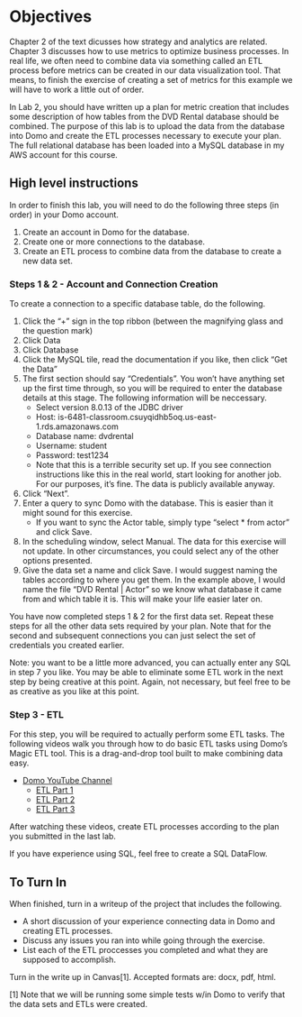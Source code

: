 Objectives
==========

Chapter 2 of the text dicusses how strategy and analytics are related.
Chapter 3 discusses how to use metrics to optimize business processes.
In real life, we often need to combine data via something called an ETL
process before metrics can be created in our data visualization tool.
That means, to finish the exercise of creating a set of metrics for this
example we will have to work a little out of order.

In Lab 2, you should have written up a plan for metric creation that
includes some description of how tables from the DVD Rental database
should be combined. The purpose of this lab is to upload the data from
the database into Domo and create the ETL processes necessary to execute
your plan. The full relational database has been loaded into a MySQL
database in my AWS account for this course.

High level instructions
-----------------------

In order to finish this lab, you will need to do the following three
steps (in order) in your Domo account.

1.  Create an account in Domo for the database.
2.  Create one or more connections to the database.
3.  Create an ETL process to combine data from the database to create a
    new data set.

### Steps 1 & 2 - Account and Connection Creation

To create a connection to a specific database table, do the following.

1.  Click the “+” sign in the top ribbon (between the magnifying glass
    and the question mark)
2.  Click Data
3.  Click Database
4.  Click the MySQL tile, read the documentation if you like, then click
    “Get the Data”
5.  The first section should say “Credentials”. You won’t have anything
    set up the first time through, so you will be required to enter the
    database details at this stage. The following information will be
    neccessary.
    -   Select version 8.0.13 of the JDBC driver
    -   Host: is-6481-classroom.csuyqidhb5oq.us-east-1.rds.amazonaws.com
    -   Database name: dvdrental
    -   Username: student
    -   Password: test1234
    -   Note that this is a terrible security set up. If you see
        connection instructions like this in the real world, start
        looking for another job. For our purposes, it’s fine. The data
        is publicly available anyway.
6.  Click “Next”.
7.  Enter a query to sync Domo with the database. This is easier than it
    might sound for this exercise.
    -   If you want to sync the Actor table, simply type “select \* from
        actor” and click Save.
8.  In the scheduling window, select Manual. The data for this exercise
    will not update. In other circumstances, you could select any of the
    other options presented.
9.  Give the data set a name and click Save. I would suggest naming the
    tables according to where you get them. In the example above, I
    would name the file “DVD Rental | Actor” so we know what database it
    came from and which table it is. This will make your life easier
    later on.

You have now completed steps 1 & 2 for the first data set. Repeat these
steps for all the other data sets required by your plan. Note that for
the second and subsequent connections you can just select the set of
credentials you created earlier.

Note: you want to be a little more advanced, you can actually enter any
SQL in step 7 you like. You may be able to eliminate some ETL work in
the next step by being creative at this point. Again, not necessary, but
feel free to be as creative as you like at this point.

### Step 3 - ETL

For this step, you will be required to actually perform some ETL tasks.
The following videos walk you through how to do basic ETL tasks using
Domo’s Magic ETL tool. This is a drag-and-drop tool built to make
combining data easy.

-   [Domo YouTube
    Channel](https://www.youtube.com/channel/UCLhtrgF6h4PP44nVRfSIovA)
    -   [ETL Part 1](https://www.youtube.com/watch?v=Z-GO3IeexEk)
    -   [ETL Part 2](https://www.youtube.com/watch?v=SfB7CZzEROo)
    -   [ETL Part 3](https://www.youtube.com/watch?v=sKQuysWmFGA)

After watching these videos, create ETL processes according to the plan
you submitted in the last lab.

If you have experience using SQL, feel free to create a SQL DataFlow.

To Turn In
----------

When finished, turn in a writeup of the project that includes the
following.

-   A short discussion of your experience connecting data in Domo and
    creating ETL processes.
-   Discuss any issues you ran into while going through the exercise.
-   List each of the ETL proccesses you completed and what they are
    supposed to accomplish.

Turn in the write up in Canvas[1]. Accepted formats are: docx, pdf,
html.

[1] Note that we will be running some simple tests w/in Domo to verify
that the data sets and ETLs were created.
